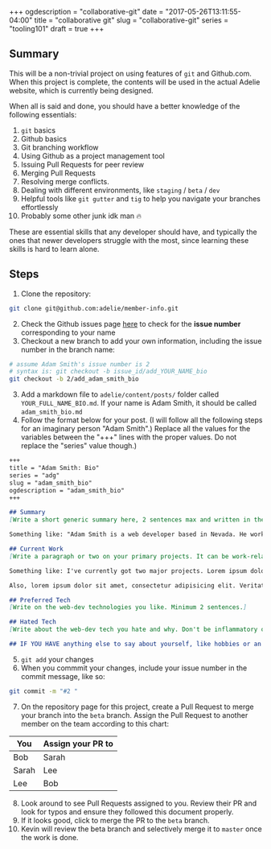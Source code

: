+++
ogdescription = "collaborative-git"
date = "2017-05-26T13:11:55-04:00"
title = "collaborative git"
slug = "collaborative-git"
series = "tooling101"
draft = true
+++

## Summary
This will be a non-trivial project on using features of `git` and Github.com. When this project is complete, the contents will be used in the actual Adelie website, which is currently being designed. 

When all is said and done, you should have a better knowledge of the following essentials:

1. `git` basics
2. Github basics
3. Git branching workflow
4. Using Github as a project management tool
5. Issuing Pull Requests for peer review
6. Merging Pull Requests
7. Resolving merge conflicts.
8. Dealing with different environments, like `staging` / `beta` / `dev`
9. Helpful tools like `git gutter` and `tig` to help you navigate your branches effortlessly
10. Probably some other junk idk man :fire:

These are essential skills that any developer should have, and typically the ones that newer developers struggle with the most, since learning these skills is hard to learn alone.

## Steps
1. Clone the repository:
```bash
git clone git@github.com:adelie/member-info.git
```
2. Check the Github issues page [here]() to check for the **issue number** corresponding to your name
2. Checkout a new branch to add your own information, including the issue number in the branch name:
```bash
# assume Adam Smith's issue number is 2
# syntax is: git checkout -b issue_id/add_YOUR_NAME_bio
git checkout -b 2/add_adam_smith_bio
```
3. Add a markdown file to `adelie/content/posts/` folder called `YOUR_FULL_NAME_BIO.md`. If your name is Adam Smith, it should be called `adam_smith_bio.md`
4. Follow the format below for your post. (I will follow all the following steps for an imaginary person "Adam Smith".) Replace all the values for the variables between the "+++" lines with the proper values. Do not replace the "series" value though.)

```markdown
+++
title = "Adam Smith: Bio"
series = "adg"
slug = "adam_smith_bio"
ogdescription = "adam_smith_bio"
+++

## Summary
[Write a short generic summary here, 2 sentences max and written in the 3rd person.] 

Something like: "Adam Smith is a web developer based in Nevada. He works with ReactJS and likes cats."

## Current Work
[Write a paragraph or two on your primary projects. It can be work-related or otherwise. Informal tone.] 

Something like: I've currently got two major projects. Lorem ipsum dolor sit amet, consectetur adipisicing elit. Facere, quaerat cum enim voluptatum porro nemo! Deleniti magni, quaerat magnam, error impedit quidem odio alias autem eligendi quae quos quasi distinctio!

Also, lorem ipsum dolor sit amet, consectetur adipisicing elit. Veritatis voluptatem expedita et ex soluta hic doloribus reiciendis harum repellendus, impedit delectus porro quod perspiciatis nam, enim accusamus ducimus sequi iusto atque suscipit recusandae animi eum. Cum aut, sint vel eveniet.

## Preferred Tech
[Write on the web-dev technologies you like. Minimum 2 sentences.]

## Hated Tech
[Write about the web-dev tech you hate and why. Don't be inflammatory or use profanity. Minimum 2 sentences.(It's meant to be a fun, lighthearted section.)]

## IF YOU HAVE anything else to say about yourself, like hobbies or an extended bio, let us know! Max 3 paragraphs.

```
5. `git add` your changes
6. When you commmit your changes, include your issue number in the commit message, like so:
```bash
git commit -m "#2 "
```
7. On the repository page for this project, create a Pull Request to merge your branch into the `beta` branch. Assign the Pull Request to another member on the team according to this chart:

You | Assign your PR to
----|-------------------|
Bob | Sarah
Sarah | Lee
Lee | Bob

8. Look around to see Pull Requests assigned to you. Review their PR and look for typos and ensure they followed this document properly.
9. If it looks good, click to merge the PR to the `beta` branch.
10. Kevin will review the beta branch and selectively merge it to `master` once the work is done.